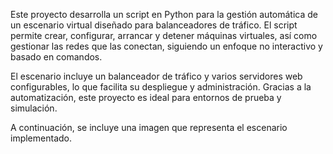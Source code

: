 Este proyecto desarrolla un script en Python para la gestión automática de un escenario virtual diseñado para balanceadores de tráfico. El script permite crear, configurar, arrancar y detener máquinas virtuales, así como gestionar las redes que las conectan, siguiendo un enfoque no interactivo y basado en comandos.

El escenario incluye un balanceador de tráfico y varios servidores web configurables, lo que facilita su despliegue y administración. Gracias a la automatización, este proyecto es ideal para entornos de prueba y simulación.

A continuación, se incluye una imagen que representa el escenario implementado.
